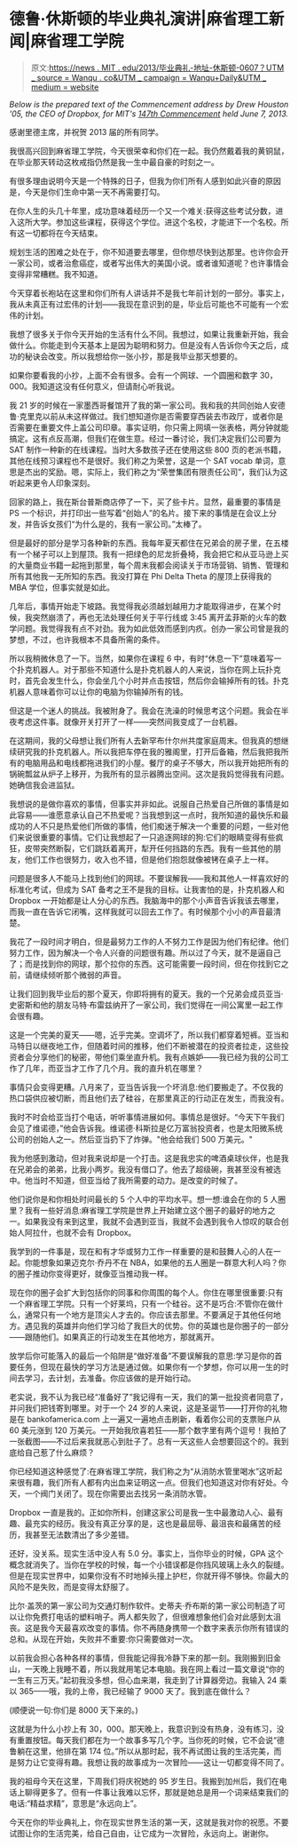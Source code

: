 # 德鲁·休斯顿的毕业典礼演讲|麻省理工新闻|麻省理工学院

> 原文:[https://news . MIT . edu/2013/毕业典礼-地址-休斯顿-0607？UTM _ source = Wanqu . co&UTM _ campaign = Wanqu+Daily&UTM _ medium = website](https://news.mit.edu/2013/commencement-address-houston-0607?utm_source=wanqu.co&utm_campaign=Wanqu+Daily&utm_medium=website)

*Below is the prepared text of the Commencement address by Drew Houston '05, the CEO of Dropbox, for MIT's [147th Commencement](/newsoffice/2013/commencement-day-0607.html) held June 7, 2013.*

感谢里德主席，并祝贺 2013 届的所有同学。

我很高兴回到麻省理工学院，今天很荣幸和你们在一起。我仍然戴着我的黄铜鼠，在毕业那天转动这枚戒指仍然是我一生中最自豪的时刻之一。

有很多理由说明今天是一个特殊的日子，但我为你们所有人感到如此兴奋的原因是，今天是你们生命中第一天不再需要打勾。

在你人生的头几十年里，成功意味着经历一个又一个难关:获得这些考试分数，进入这所大学。参加这些课程，获得这个学位。进这个名校，才能进下一个名校。所有这一切都将在今天结束。

规划生活的困难之处在于，你不知道要去哪里，但你想尽快到达那里。也许你会开一家公司，或者治愈癌症，或者写出伟大的美国小说。或者谁知道呢？也许事情会变得非常糟糕。我不知道。

今天穿着长袍站在这里和你们所有人讲话并不是我七年前计划的一部分。事实上，我从未真正有过宏伟的计划——我现在意识到的是，毕业后可能也不可能有一个宏伟的计划。

我想了很多关于你今天开始的生活有什么不同。我想过，如果让我重新开始，我会做什么。你能走到今天基本上是因为聪明和努力。但是没有人告诉你今天之后，成功的秘诀会改变。所以我想给你一张小抄，那是我毕业那天想要的。

如果你要看我的小抄，上面不会有很多。会有一个网球、一个圆圈和数字 30，000。我知道这没有任何意义，但请耐心听我说。

我 21 岁的时候在一家墨西哥餐馆开了我的第一家公司。我和我的共同创始人安德鲁·克里克以前从未这样做过。我们想知道你是否需要穿西装去市政厅，或者你是否需要在重要文件上盖公司印章。事实证明，你只需上网填一张表格，两分钟就能搞定。这有点反高潮，但我们在做生意。经过一番讨论，我们决定我们公司要为 SAT 制作一种新的在线课程。当时大多数孩子还在使用这些 800 页的老派书籍，其他在线预习课程也不是很好。我们称之为荣誉，这是一个 SAT vocab 单词，意思是杰出的奖励。嗯，实际上，我们称之为“荣誉集团有限责任公司”，我们认为这听起来更令人印象深刻。

回家的路上，我在斯台普斯商店停了一下，买了些卡片。显然，最重要的事情是 PS 一个标识，并打印出一些写着“创始人”的名片。接下来的事情是在会议上分发，并告诉女孩们“为什么是的，我有一家公司。”太棒了。

但是最好的部分是学习各种新的东西。我每年夏天都住在兄弟会的房子里，在五楼有一个梯子可以上到屋顶。我有一把绿色的尼龙折叠椅，我会把它和从亚马逊上买的大量商业书籍一起拖到那里，每个周末我都会阅读关于市场营销、销售、管理和所有其他我一无所知的东西。我没打算在 Phi Delta Theta 的屋顶上获得我的 MBA 学位，但事实就是如此。

几年后，事情开始走下坡路。我觉得我必须越划越用力才能取得进步，在某个时候，我突然崩溃了，再也无法处理任何关于平行线或 3:45 离开孟菲斯的火车的数学问题。我觉得我有点不对劲。我为如此低效而感到内疚。创办一家公司曾是我的梦想，不过，也许我根本不具备所需的条件。

所以我稍微休息了一下。当然，如果你在课程 6 中，有时“休息一下”意味着写一个扑克机器人。对于那些不知道什么是扑克机器人的人来说，当你在网上玩扑克时，首先会发生什么，你会坐几个小时并点击按钮，然后你会输掉所有的钱。扑克机器人意味着你可以让你的电脑为你输掉所有的钱。

但这是一个迷人的挑战。我被附身了。我会在洗澡的时候思考这个问题。我会在半夜考虑这件事。就像开关打开了一样——突然间我变成了一台机器。

在这期间，我的父母想让我们所有人去新罕布什尔州共度家庭周末。但我真的想继续研究我的扑克机器人。所以我把车停在我的雅阁里，打开后备箱，然后我把我所有的电脑用品和电线都拖进我们的小屋。餐厅的桌子不够大，所以我开始把所有的锅碗瓢盆从炉子上移开，为我所有的显示器腾出空间。这次是我妈觉得我有问题。她确信我会进监狱。

我想说的是做你喜欢的事情，但事实并非如此。说服自己热爱自己所做的事情是如此容易——谁愿意承认自己不热爱呢？当我想到这一点时，我所知道的最快乐和最成功的人不只是热爱他们所做的事情，他们痴迷于解决一个重要的问题，一些对他们来说很重要的事情。它们让我想起了一只追逐网球的狗:它们的眼睛变得有些疯狂，皮带突然断裂，它们跳跃着离开，犁开任何挡路的东西。我有一些其他的朋友，他们工作也很努力，收入也不错，但是他们抱怨就像被铐在桌子上一样。

问题是很多人不能马上找到他们的网球。不要误解我——我和其他人一样喜欢好的标准化考试，但成为 SAT 备考之王不是我的目标。让我害怕的是，扑克机器人和 Dropbox 一开始都是让人分心的东西。我脑海中的那个小声音告诉我该去哪里，而我一直在告诉它闭嘴，这样我就可以回去工作了。有时候那个小小的声音最清楚。

我花了一段时间才明白，但是最努力工作的人不努力工作是因为他们有纪律。他们努力工作，因为解决一个令人兴奋的问题很有趣。所以过了今天，就不是逼自己了；而是找到你的网球，那个拉你的东西。这可能需要一段时间，但在你找到它之前，请继续倾听那个微弱的声音。

让我们回到我毕业后的那个夏天，你即将拥有的夏天。我的一个兄弟会成员亚当·史密斯和他的朋友马特·布雷兹纳开了一家公司，我们觉得在一间公寓里一起工作会很有趣。

这是一个完美的夏天——嗯，近乎完美。空调坏了，所以我们都穿着短裤。亚当和马特日以继夜地工作，但随着时间的推移，他们不断被潜在的投资者拉走，这些投资者会分享他们的秘密，带他们乘坐直升机。我有点嫉妒——我已经为我的公司工作了几年，而亚当才工作了几个月。我的直升机在哪里？

事情只会变得更糟。八月来了，亚当告诉我一个坏消息:他们要搬走了。不仅我的热口袋供应被切断，而且他们去了硅谷，在那里真正的行动正在发生，而我没有。

我时不时会给亚当打个电话，听听事情进展如何。事情总是很好。“今天下午我们会见了维诺德，”他会告诉我。维诺德·科斯拉是亿万富翁投资者，也是太阳微系统公司的创始人之一。然后亚当扔下了炸弹。"他会给我们 500 万美元。"

我为他感到激动，但对我来说却是一个打击。这是我忠实的啤酒桌球伙伴，也是我在兄弟会的弟弟，比我小两岁。我没有借口了。他去了超级碗，我甚至没有被选中。他当时不知道，但亚当给了我所需要的动力。是改变的时候了。

他们说你是和你相处时间最长的 5 个人中的平均水平。想一想:谁会在你的 5 人圈里？我有一些好消息:麻省理工学院是世界上开始建立这个圈子的最好的地方之一。如果我没有来到这里，我就不会遇到亚当，我就不会遇到我令人惊叹的联合创始人阿拉什，也就不会有 Dropbox。

我学到的一件事是，现在和有才华或努力工作一样重要的是和鼓舞人心的人在一起。你能想象如果迈克尔·乔丹不在 NBA，如果他的五人圈是一群意大利人吗？你的圈子推动你变得更好，就像亚当推动我一样。

现在你的圈子会扩大到包括你的同事和你周围的每个人。你住在哪里很重要:只有一个麻省理工学院。只有一个好莱坞，只有一个硅谷。这不是巧合:不管你在做什么，通常只有一个地方是顶尖人才去的。你应该去那里。不要满足于其他任何地方。遇见我的英雄并向他们学习给了我巨大的优势。你的英雄也是你圈子的一部分——跟随他们。如果真正的行动发生在其他地方，那就离开。

放学后你可能落入的最后一个陷阱是“做好准备”不要误解我的意思:学习是你的首要任务，但现在最快的学习方法是通过做。如果你有一个梦想，你可以用一生的时间去学习，去计划，去准备。你应该做的是开始行动。

老实说，我不认为我已经“准备好了”我记得有一天，我们的第一批投资者同意了，并问我们把钱寄到哪里。对于一个 24 岁的人来说，这是圣诞节——打开你的礼物是在 bankofamerica.com 上一遍又一遍地点击刷新，看着你公司的支票账户从 60 美元涨到 120 万美元。一开始我欣喜若狂——那个数字里有两个逗号！我拍了一张截图——不过后来我就恶心到肚子了。总有一天这些人会想要回这个的。我到底给自己惹了什么麻烦？

你已经知道这种感觉了:在麻省理工学院，我们称之为“从消防水管里喝水”这听起来很有趣，我们所有人都有内出血来证明这一点。但我们也知道这对你有好处。今天，一个阀门关闭了。现在你需要出去找另一条消防水管。

Dropbox 一直是我的。正如你所料，创建这家公司是我一生中最激动人心、最有趣、最充实的经历。我没有真正分享的是，这也是最屈辱、最沮丧和最痛苦的经历，我甚至无法数清出了多少差错。

还好，没关系。现实生活中没人有 5.0 分。事实上，当你毕业的时候，GPA 这个概念就消失了。当你在学校的时候，每一个小错误都是你挡风玻璃上永久的裂缝。但是在现实世界中，如果你没有不时地掉头撞上护栏，你就开得不够快。你最大的风险不是失败，而是变得太舒服了。

比尔·盖茨的第一家公司为交通灯制作软件。史蒂夫·乔布斯的第一家公司制造了可以让你免费打电话的塑料哨子。两人都失败了，但很难想象他们会对此感到太沮丧。这是我今天最喜欢改变的事情。你不再随身携带一个数字来表示你所有错误的总和。从现在开始，失败并不重要:你只需要做对一次。

以前我会担心各种各样的事情，但我能记得我冷静下来的那一刻。我刚搬到旧金山，一天晚上我睡不着，所以我就用笔记本电脑。我在网上看过一篇文章说“你的一生有三万天。”起初我没多想，但心血来潮，我走到了计算器旁边。我输入 24 乘以 365——哦，我的上帝，我已经输了 9000 天了。我到底在做什么？

(顺便说一句:你们是 8000 天下来的。)

这就是为什么小抄上有 30，000。那天晚上，我意识到没有热身，没有练习，没有重置按钮。每天我们都在为一个故事多写几个字。当你死的时候，它不会说“德鲁躺在这里，他排在第 174 位。”所以从那时起，我不再试图让我的生活完美，而是努力让它变得有趣。我想让我的故事成为一次冒险——这让一切都变得不同了。

我的祖母今天在这里，下周我们将庆祝她的 95 岁生日。我搬到加州后，我们在电话上聊得更多了。但有一件事让我难以忘怀，那就是她总是用一个词来结束我们的电话:“精益求精”，意思是“永远向上”。

今天在你的毕业典礼上，你在现实世界生活的第一天，这就是我对你的祝愿。不要试图让你的生活完美，给自己自由，让它成为一次冒险，永远向上。谢谢你。